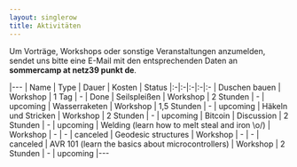 ```yaml
---
layout: singlerow
title: Aktivitäten
---
```


Um Vorträge, Workshops oder sonstige Veranstaltungen anzumelden, sendet uns bitte eine E-Mail mit den entsprechenden Daten an **sommercamp at netz39 punkt de**.

|---
| Name | Type | Dauer | Kosten | Status
|:-|:-|:-|:-|:-
| Duschen bauen | Workshop | 1 Tag | - | Done
| Seilspleißen | Workshop | 2 Stunden | - | upcoming
| Wasserraketen | Workshop | 1,5 Stunden | - | upcoming
| Häkeln und Stricken | Workshop | 2 Stunden | - | upcoming
| Bitcoin | Discussion | 2 Stunden | - | upcoming
| Welding (learn how to melt steal and iron \o/) | Workshop | - | - | canceled
| Geodesic structures | Workshop | - | - | canceled
| AVR 101 (learn the basics about microcontrollers) | Workshop | 2 Stunden | - | upcoming
|---
